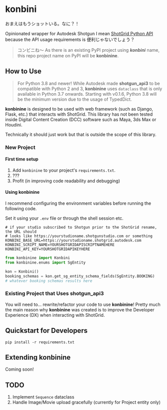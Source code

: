 # konbini

おまえはもうショットいる。なに？！

Opinionated wrapper for Autodesk Shotgun I mean [ShotGrid Python API](https://github.com/shotgunsoftware/python-api)
because the API usage requirements is 便利じゃないでしょう？

> コンビニね～ As there is an existing PyPI project using **_konbini_** name, this repo project name
> on PyPI will be **konbinine**.

## How to Use

> For Python 3.8 and newer! While Autodesk made **shotgun_api3** to be compatible with Python 2 and 3, **konbinine**
> uses `dataclass` that is only available in Python 3.7 onwards. Starting with v0.1.6, Python 3.8 will be the minimum
> version due to the usage of TypedDict.

**konbinine** is designed to be used with web framework (such as Django, Flask, etc.) that interacts with ShotGrid. This
library has not been tested inside Digital Content Creation (DCC) software such as Maya, 3ds Max or Houdini.

Technically it should just work but that is outside the scope of this library.

### New Project

#### First time setup

1. Add `konbinine` to your project's `requirements.txt`.
2. ???
3. Profit (in improving code readability and debugging)

#### Using konbinine

I recommend configuring the environment variables before running the following code.

Set it using your `.env` file or through the shell session etc.

```shell
# if your studio subscribed to Shotgun prior to the ShotGrid rename, the URL should
# looks like https://yourstudioname.shotgunstudio.com or something 
KONBINI_BASE_URL=https://yourstudioname.shotgrid.autodesk.com
KONBINI_SCRIPT_NAME=YOURSHOTGRIDAPISCRIPTNAMEHERE
KONBINI_API_KEY=YOURSHOTGRIDAPIKEYHERE
```

```python
from konbinine import Konbini
from konbinine.enums import SgEntity

kon = Konbini()
booking_schemas = kon.get_sg_entity_schema_fields(SgEntity.BOOKING)
# whatever booking schemas results here
```

### Existing Project that Uses shotgun_api3

You will need to... rewrite/refactor your code to use **konbinine**! Pretty much the main reason why **konbinine** was
created is to improve the Developer Experience (DX) when interacting with ShotGrid.

## Quickstart for Developers

```commandline
pip install -r requirements.txt
```

## Extending konbinine

Coming soon!

## TODO

1. Implement `Sequence` dataclass
2. Handle Image/Movie upload gracefully (currently for Project entity only)
